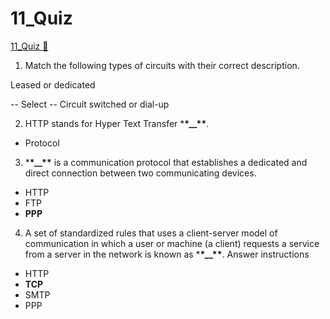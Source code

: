# 11_Quiz

[11_Quiz &#128279;](https://alison.com/topic/learn/145594/data-communication)

1. Match the following types of circuits with their correct description.

Leased or dedicated

-- Select --
Circuit switched or dial-up

2. HTTP stands for Hyper Text Transfer \***\*\_\_\*\***.

- Protocol

3. \***\*\_\_\*\*** is a communication protocol that establishes a dedicated and direct connection between two communicating devices.

- HTTP
- FTP
- **PPP**

4. A set of standardized rules that uses a client-server model of communication in which a user or machine (a client) requests a service from a server in the network is known as \***\*\_\_\*\***.
   Answer instructions

- HTTP
- **TCP**
- SMTP
- PPP
